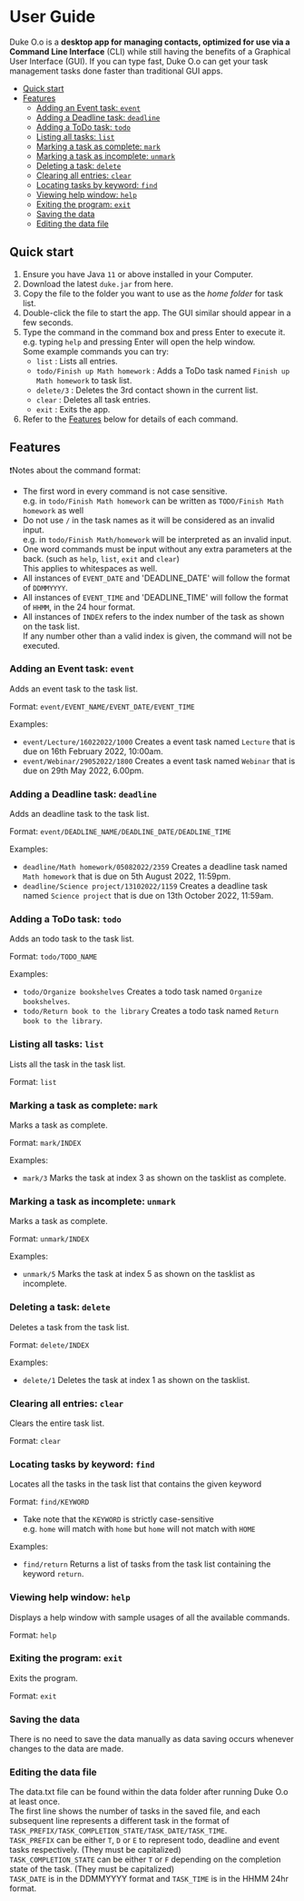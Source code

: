 # User Guide
Duke O.o is a **desktop app for managing contacts, optimized for use via a Command Line Interface** (CLI) while still having the benefits of a Graphical User Interface (GUI). If you can type fast, Duke O.o can get your task management tasks done faster than traditional GUI apps.
* [Quick start](#quick-start)
* [Features](#features)
    * [Adding an Event task: `event`](#adding-an-event-task-event)
    * [Adding a Deadline task: `deadline`](#adding-a-deadline-task-deadline)
    * [Adding a ToDo task: `todo`](#adding-a-todo-task-todo)
    * [Listing all tasks: `list`](#listing-all-tasks-list)
    * [Marking a task as complete: `mark`](#marking-a-task-as-complete-mark)
    * [Marking a task as incomplete: `unmark`](#marking-a-task-as-incomplete-unmark)
    * [Deleting a  task: `delete`](#deleting-a-task-delete)
    * [Clearing all entries: `clear`](#clearing-all-entries-clear)
    * [Locating tasks by keyword: `find`](#locating-tasks-by-keyword-find)
    * [Viewing help window: `help`](#viewing-help-window-help)
    * [Exiting the program: `exit`](#exiting-the-program-exit)
    * [Saving the data](#saving-the-data)
    * [Editing the data file](#editing-the-data-file)

## Quick start
1. Ensure you have Java `11` or above installed in your Computer.
2. Download the latest `duke.jar` from here.
3. Copy the file to the folder you want to use as the _home folder_ for task list.
4. Double-click the file to start the app. The GUI similar should appear in a few seconds.
5. Type the command in the command box and press Enter to execute it. e.g. typing `help` and pressing Enter will open the help window.  
   Some example commands you can try:
    * `list` : Lists all entries.
    * `todo/Finish up Math homework` : Adds a ToDo task named `Finish up Math homework` to  task list.
    * `delete/3` : Deletes the 3rd contact shown in the current list.
    * `clear` : Deletes all task entries.
    * `exit` : Exits the app.
6. Refer to the [Features](#features) below for details of each command.

## Features
:exclamation:Notes about the command format:
- The first word in every command is not case sensitive.  
  e.g. in `todo/Finish Math homework` can be written as `TODO/Finish Math homework` as well
- Do not use `/` in the task names as it will be considered as an invalid input.  
  e.g. in `todo/Finish Math/homework` will be interpreted as an invalid input.
- One word commands must be input without any extra parameters at the back. (such as `help`, `list`, `exit` and `clear`)  
  This applies to whitespaces as well.
- All instances of `EVENT_DATE` and 'DEADLINE_DATE' will follow the format of `DDMMYYYY`.
- All instances of `EVENT_TIME` and 'DEADLINE_TIME' will follow the format of `HHMM`, in the 24 hour format.
- All instances of `INDEX` refers to the index number of the task as shown on the task list.  
  If any number other than a valid index is given, the command will not be executed.

### Adding an Event task: `event`

Adds an event task to the task list.

Format: `event/EVENT_NAME/EVENT_DATE/EVENT_TIME`

Examples:
+ `event/Lecture/16022022/1000`
  Creates a event task named `Lecture` that is due on 16th February 2022, 10:00am.
+ `event/Webinar/29052022/1800`
  Creates a event task named `Webinar` that is due on 29th May 2022, 6.00pm.

### Adding a Deadline task: `deadline`

Adds an deadline task to the task list.

Format: `event/DEADLINE_NAME/DEADLINE_DATE/DEADLINE_TIME`

Examples:
+ `deadline/Math homework/05082022/2359`
  Creates a deadline task named `Math homework` that is due on 5th August 2022, 11:59pm.
+ `deadline/Science project/13102022/1159`
  Creates a deadline task named `Science project` that is due on 13th October 2022, 11:59am.

### Adding a ToDo task: `todo`

Adds an todo task to the task list.

Format: `todo/TODO_NAME`

Examples:
+ `todo/Organize bookshelves`
  Creates a todo task named `Organize bookshelves`.
+ `todo/Return book to the library`
  Creates a todo task named `Return book to the library`.

### Listing all tasks: `list`

Lists all the task in the task list.

Format: `list`

### Marking a task as complete: `mark`

Marks a task as complete.

Format: `mark/INDEX`

Examples:
+ `mark/3`
  Marks the task at index 3 as shown on the tasklist as complete.

### Marking a task as incomplete: `unmark`

Marks a task as complete.

Format: `unmark/INDEX`

Examples:
+ `unmark/5`
  Marks the task at index 5 as shown on the tasklist as incomplete.

### Deleting a task: `delete`

Deletes a task from the task list.

Format: `delete/INDEX`

Examples:
+ `delete/1`
  Deletes the task at index 1 as shown on the tasklist.

### Clearing all entries: `clear`

Clears the entire task list.

Format: `clear`

### Locating tasks by keyword: `find`

Locates all the tasks in the task list that contains the given keyword

Format: `find/KEYWORD`
* Take note that the `KEYWORD` is strictly case-sensitive  
  e.g. `home` will match with `home` but `home` will not match with `HOME`

Examples:
+ `find/return`
  Returns a list of tasks from the task list containing the keyword `return`.

### Viewing help window: `help`

Displays a help window with sample usages of all the available commands.

Format: `help`

### Exiting the program: `exit`

Exits the program.

Format: `exit`

### Saving the data

There is no need to save the data manually as data saving occurs whenever changes to the data are made.

### Editing the data file

The data.txt file can be found within the data folder after running Duke O.o at least once.  
The first line shows the number of tasks in the saved file, and each subsequent line represents a different task in the format of  
`TASK_PREFIX/TASK_COMPLETION_STATE/TASK_DATE/TASK_TIME`.  
`TASK_PREFIX` can be either `T`, `D` or `E` to represent todo, deadline and event tasks respectively. (They must be capitalized)  
`TASK_COMPLETION_STATE` can be either `T` or `F` depending on the completion state of the task. (They must be capitalized)  
`TASK_DATE` is in the DDMMYYYY format and `TASK_TIME` is in the HHMM 24hr format.  
